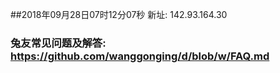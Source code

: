 ##2018年09月28日07时12分07秒 新址: 142.93.164.30
### 兔友常见问题及解答: https://github.com/wanggonging/d/blob/w/FAQ.md
